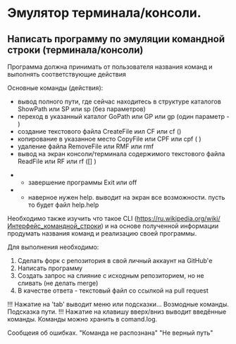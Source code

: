 # Эмулятор терминала/консоли.

## Написать программу по эмуляции командной строки (терминала/консоли) 

Программа должна принимать от пользователя названия команд и выполнять соответствующие действия

Основные команды (действия): 
- вывод полного пути, где сейчас находитесь в структуре каталогов
	ShowPath или SP или sp (без параметров)
- переход в указанный каталог
	GoPath или GP или gp (один параметр - <Path>)
- создание текстового файла
	CreateFile иил CF или cf (<FileName>)
- копирование в указанное место
	CopyFile или CPF или cpf (<PathSource> <PathDestination>)
- удаление файла
	RemoveFile или RMF или rmf
- вывод на экран консоли/терминала содержимого текстового файла 
	ReadFile или RF или rf ([<Path>] <FileName>)
	
+ - завершение программы
	Exit или off

+ - наверное нужен help. выводит на экран все возможности. пусть то будет файл help.help
	
Необходимо также изучить что такое CLI (https://ru.wikipedia.org/wiki/Интерфейс_командной_строки) и на основе полученной информации продумать названия команд и реализацию своей программы. 

Для выполнения необходимо: 
1. Сделать форк с репозитория в свой личный аккаунт на GitHub'е 
2. Написать программу 
3. Создать запрос на слияние с исходным репозиторием, но не сливать (не делать merge) 
4. В качестве ответа - текстовый файл со ссылкой на pull request

!!! Нажатие на 'tab' выводит меню или подсказки... Возмодные команды. Подсказка пути.
!!! Нажатие на клавишу вверх/вниз выводит введённые команды. Команды можно хранить в comand.log. 

Сообщеия об ошибках.
	"Команда не распознана"
	"Не верный путь"
